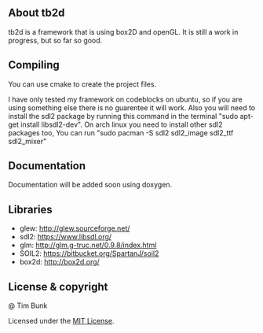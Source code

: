 ## About tb2d

tb2d is a framework that is using box2D and openGL. It is still a work in progress, but so far so good.

## Compiling

You can use cmake to create the project files.

I have only tested my framework on codeblocks on ubuntu, so if you are using something else there is no guarentee it will work.
Also you will need to install the sdl2 package by running this command in the terminal "sudo apt-get install libsdl2-dev".
On arch linux you need to install other sdl2 packages too, You can run "sudo pacman -S sdl2 sdl2_image sdl2_ttf sdl2_mixer"

## Documentation

Documentation will be added soon using doxygen.

## Libraries

- glew: <http://glew.sourceforge.net/>
- sdl2: <https://www.libsdl.org/>
- glm: <http://glm.g-truc.net/0.9.8/index.html>
- SOIL2: <https://bitbucket.org/SpartanJ/soil2>
- box2d: <http://box2d.org/>

## License & copyright

@ Tim Bunk

Licensed under the [MIT License](LICENSE).
